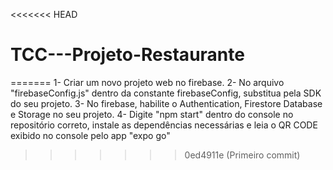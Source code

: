 <<<<<<< HEAD
# TCC---Projeto-Restaurante
=======
1- Criar um novo projeto web no firebase.
2- No arquivo "firebaseConfig.js" dentro da constante firebaseConfig, substitua pela SDK do seu projeto.
3- No firebase, habilite o Authentication, Firestore Database e Storage no seu projeto.
4- Digite "npm start" dentro do console no repositório correto, instale as dependências necessárias e leia o QR CODE exibido no console pelo app "expo go"
>>>>>>> 0ed4911e (Primeiro commit)
